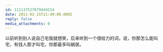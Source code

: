 ```yaml
---
id: 111137527879444214
date: 2011-02-15T21:49:00.000Z
reply: false
media_attachments: 0
---
```


以前听到别人说自己宅我就想笑，后来听到一个很给力的词，说，你那怎么能叫宅，有钱人那才叫宅，你那最多叫蜗居。 ​​​​

